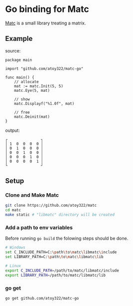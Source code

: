 # Go binding for Matc
[Matc](https://github.com/atoy322/matc) is a small library treating a matrix.

## Example
source:
```golang
package main

import "github.com/atoy322/matc-go"

func main() {
    // allocate
    mat := matc.Init(5, 5)
    matc.Eye(5, mat)

    // show
    matc.Displayf("%1.0f", mat)

    // free
    matc.Deinit(mat)
}
```
output:
```
┌               ┐
│ 1  0  0  0  0 │
│ 0  1  0  0  0 │
│ 0  0  1  0  0 │
│ 0  0  0  1  0 │
│ 0  0  0  0  1 │
└               ┘
```

## Setup
### Clone and Make Matc
```bash
git clone https://github.com/atoy322/matc
cd matc
make static # "libmatc" directory will be created
```

### Add a path to env variables
Before running `go build` the folowing steps should be done.
```bash
# Windows
set C_INCLUDE_PATH=C:\path\to\matc\libmatc\include
set LIBRARY_PATH=C:\path\to\matc\libmatc\lib
```
```bash
# Linux
export C_INCLUDE_PATH=/path/to/matc/libmatc/include
export LIBRARY_PATH=/path/to/matc/libmatc/lib
```

### go get
```bash
go get github.com/atoy322/matc-go
```

